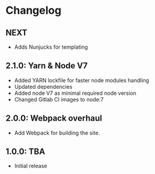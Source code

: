 # Changelog

## NEXT

* Adds Nunjucks for templating

## 2.1.0: Yarn & Node V7

* Added YARN lockfile for faster node modules handling
* Updated dependencies
* Added node V7 as minimal required node version
* Changed Gitlab CI images to node:7

## 2.0.0: Webpack overhaul

* Add Webpack for building the site.

## 1.0.0: TBA

* Initial release
